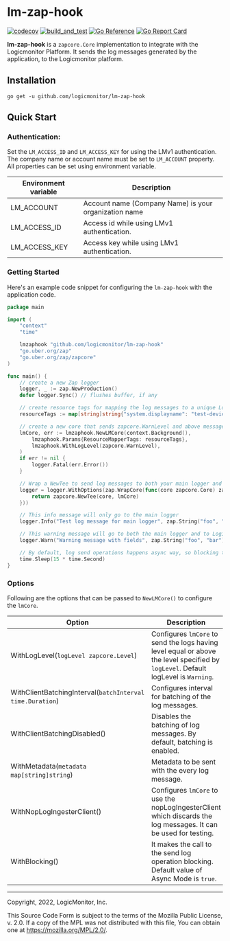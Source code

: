# lm-zap-hook

[![codecov](https://codecov.io/gh/logicmonitor/lm-zap-hook/branch/main/graph/badge.svg?token=RVRA5LFQ7C)](https://codecov.io/gh/logicmonitor/lm-zap-hook)
[![build_and_test](https://github.com/logicmonitor/lm-zap-hook/actions/workflows/ci.yml/badge.svg)](https://github.com/logicmonitor/lm-zap-hook/actions/workflows/ci.yaml)
[![Go Reference](https://pkg.go.dev/badge/github.com/logicmonitor/lm-zap-hook.svg)](https://pkg.go.dev/github.com/logicmonitor/lm-zap-hook)
[![Go Report Card](https://goreportcard.com/badge/github.com/logicmonitor/lm-zap-hook)](https://goreportcard.com/report/github.com/logicmonitor/lm-zap-hook)

**lm-zap-hook** is a `zapcore.Core` implementation to integrate with the Logicmonitor Platform. It sends the log messages generated by the application, to the Logicmonitor platform.
## Installation

`go get -u github.com/logicmonitor/lm-zap-hook`

## Quick Start

### Authentication:

Set the `LM_ACCESS_ID` and `LM_ACCESS_KEY` for using the LMv1 authentication. The company name or account name must be set to `LM_ACCOUNT` property. All properties can be set using environment variable.

| Environment variable |	Description                                        |
| -------------------- | ------------------------------------------------------|
|   LM_ACCOUNT         | Account name (Company Name) is your organization name |
|   LM_ACCESS_ID       | Access id while using LMv1 authentication.|
|   LM_ACCESS_KEY      | Access key while using LMv1 authentication.|

### Getting Started

Here's an example code snippet for configuring the `lm-zap-hook` with the application code.

```go
package main

import (
	"context"
	"time"

	lmzaphook "github.com/logicmonitor/lm-zap-hook"
	"go.uber.org/zap"
	"go.uber.org/zap/zapcore"
)

func main() {
	// create a new Zap logger
	logger, _ := zap.NewProduction()
	defer logger.Sync() // flushes buffer, if any

	// create resource tags for mapping the log messages to a unique LogicMonitor resource
	resourceTags := map[string]string{"system.displayname": "test-device"}

	// create a new core that sends zapcore.WarnLevel and above messages to Logicmonitor Platform
	lmCore, err := lmzaphook.NewLMCore(context.Background(),
		lmzaphook.Params{ResourceMapperTags: resourceTags},
		lmzaphook.WithLogLevel(zapcore.WarnLevel),
	)
	if err != nil {
		logger.Fatal(err.Error())
	}

	// Wrap a NewTee to send log messages to both your main logger and to Logicmonitor
	logger = logger.WithOptions(zap.WrapCore(func(core zapcore.Core) zapcore.Core {
		return zapcore.NewTee(core, lmCore)
	}))

	// This info message will only go to the main logger
	logger.Info("Test log message for main logger", zap.String("foo", "bar"))

	// This warning message will go to both the main logger and to Logicmonitor.
	logger.Warn("Warning message with fields", zap.String("foo", "bar"))

	// By default, log send operations happens async way, so blocking the execution
	time.Sleep(15 * time.Second)
}

```
### Options

Following are the options that can be passed to `NewLMCore()` to configure the `lmCore`.

| Option                                     |   Description                                                                    |             
|--------------------------------------------|----------------------------------------------------------------------------------|
|   WithLogLevel(`logLevel zapcore.Level`)                   | Configures `lmCore` to send the logs having level equal or above the level specified by `logLevel`. Default logLevel is `Warning`. |
|   WithClientBatchingInterval(`batchInterval time.Duration`) | Configures interval for batching of the log messages. |
|   WithClientBatchingDisabled() | Disables the batching of log messages. By default, batching is enabled. |
|   WithMetadata(`metadata map[string]string`)                   | Metadata to be sent with the every log message.                                    |
|   WithNopLogIngesterClient()               | Configures `lmCore` to use the nopLogIngesterClient which discards the log messages. It can be used for testing.                          |
|   WithBlocking()      | It makes the call to the send log operation blocking. Default value of Async Mode is `true`. |
---

Copyright, 2022, LogicMonitor, Inc.

This Source Code Form is subject to the terms of the Mozilla Public License, v. 2.0. If a copy of the MPL was not distributed with this file, You can obtain one at https://mozilla.org/MPL/2.0/.
